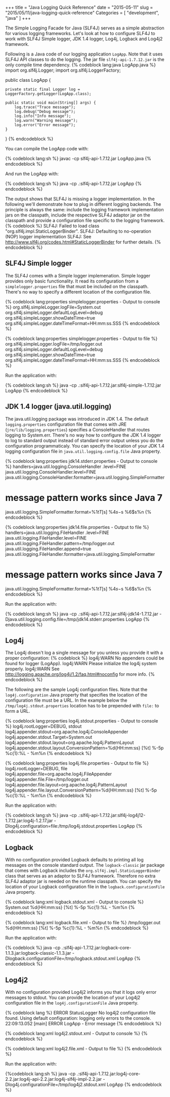 +++
title = "Java Logging Quick Reference"
date = "2015-05-11"
slug = "2015/05/11/java-logging-quick-reference"
Categories = [ "development", "java" ]
+++

The Simple Logging Facade for Java (SLF4J) serves as a simple abstraction for various logging frameworks. Let's look at how to configure SLF4J to work with SLF4J Simple logger, JDK 1.4 logger, Log4j, Logback and Log4j2 framework.

<!--more-->

Following is a Java code of our logging application `LogApp`. Note that it uses SLF4J API classes to do the logging. The jar file `slf4j-api-1.7.12.jar` is the only compile time dependency.
{% codeblock lang:java LogApp.java %}
import org.slf4j.Logger;
import org.slf4j.LoggerFactory;

public class LogApp {

	private static final Logger log = LoggerFactory.getLogger(LogApp.class);

	public static void main(String[] args) {
		log.trace("Trace message");
		log.debug("Debug message");
		log.info("Info message");
		log.warn("Warning message");
		log.error("Error message");
	}
}
{% endcodeblock %}

You can compile the LogApp code with:

{% codeblock lang:sh %}
javac -cp slf4j-api-1.7.12.jar LogApp.java
{% endcodeblock %}

And run the LogApp with:

{% codeblock lang:sh %}
java -cp .:slf4j-api-1.7.12.jar LogApp
{% endcodeblock %}

The output shows that SLF4J is missing a logger implementation. In the following we'll demonstrate how to plug in different logging backends. The principle is always the same: include the logging framework implementation jars on the classpath, include the respective SLF4J adaptor jar on the classpath and provide a configuration file specific to the logging framework.
{% codeblock %}
SLF4J: Failed to load class "org.slf4j.impl.StaticLoggerBinder".
SLF4J: Defaulting to no-operation (NOP) logger implementation
SLF4J: See http://www.slf4j.org/codes.html#StaticLoggerBinder for further details.
{% endcodeblock %}


SLF4J Simple logger
-------------------

The SLF4J comes with a Simple logger implemenation. Simple logger provides only basic functionality. It read its configuration from a `simplelogger.properties` file that must be included on the classpath. There's no way to specify a different location of the configuration file.

{% codeblock lang:properties simplelogger.properties - Output to console %}
org.slf4j.simpleLogger.logFile=System.out
org.slf4j.simpleLogger.defaultLogLevel=debug
org.slf4j.simpleLogger.showDateTime=true
org.slf4j.simpleLogger.dateTimeFormat=HH:mm:ss.SSS
{% endcodeblock %}

{% codeblock lang:properties simplelogger.properties - Output to file %}
org.slf4j.simpleLogger.logFile=/tmp/logger.out
org.slf4j.simpleLogger.defaultLogLevel=debug
org.slf4j.simpleLogger.showDateTime=true
org.slf4j.simpleLogger.dateTimeFormat=HH:mm:ss.SSS
{% endcodeblock %}

Run the application with:

{% codeblock lang:sh %}
java -cp .:slf4j-api-1.7.12.jar:slf4j-simple-1.7.12.jar LogApp
{% endcodeblock %}

JDK 1.4 logger (java.util.logging)
------------------------------

The java.util.logging package was introduced in JDK 1.4. The default `logging.properties` configuration file that comes with JRE (`jre/lib/logging.properties`) specifies a ConsoleHandler that routes logging to System.err. There's no way how to configure the JDK 1.4 logger to log to standard output instead of standard error output unless you do the configuration programmaticaly. You can specify the location of your JDK 1.4 logging configuration file in `java.util.logging.config.file` Java property.

{% codeblock lang:properties jdk14.stderr.properties - Output to console %}
handlers=java.util.logging.ConsoleHandler
.level=FINE
java.util.logging.ConsoleHandler.level=FINE
java.util.logging.ConsoleHandler.formatter=java.util.logging.SimpleFormatter
# message pattern works since Java 7
java.util.logging.SimpleFormatter.format=%1$tT [%2$s] %4$s - %5$s %6$s%n
{% endcodeblock %}

{% codeblock lang:properties jdk14.file.properties - Output to file %}
handlers=java.util.logging.FileHandler
.level=FINE
java.util.logging.FileHandler.level=FINE
java.util.logging.FileHandler.pattern=/tmp/logger.out
java.util.logging.FileHandler.append=true
java.util.logging.FileHandler.formatter=java.util.logging.SimpleFormatter
# message pattern works since Java 7
java.util.logging.SimpleFormatter.format=%1$tT [%2$s] %4$s - %5$s %6$s%n
{% endcodeblock %}

Run the application with:

{% codeblock lang:sh %}
java -cp .:slf4j-api-1.7.12.jar:slf4j-jdk14-1.7.12.jar -Djava.util.logging.config.file=/tmp/jdk14.stderr.properties LogApp
{% endcodeblock %}

Log4j
-----
The Log4j doesn't log a single message for you unless you provide it with a proper configuration:
{% codeblock %}
log4j:WARN No appenders could be found for logger (LogApp).
log4j:WARN Please initialize the log4j system properly.
log4j:WARN See http://logging.apache.org/log4j/1.2/faq.html#noconfig for more info.
{% endcodeblock %}

The following are the sample Log4j configuration files. Note that the `log4j.configuration` Java property that specifies the location of the configuration file must be a URL. In the example below the `/tmp/log4j.stdout.properties` location has to be prepended with `file:` to form a URL.

{% codeblock lang:properties log4j.stdout.properties - Output to console %}
log4j.rootLogger=DEBUG, stdout
log4j.appender.stdout=org.apache.log4j.ConsoleAppender
log4j.appender.stdout.Target=System.out
log4j.appender.stdout.layout=org.apache.log4j.PatternLayout
log4j.appender.stdout.layout.ConversionPattern=%d{HH:mm:ss} [%t] %-5p %c{1}:%L - %m%n
{% endcodeblock %}

{% codeblock lang:properties log4j.file.properties - Output to file %}
log4j.rootLogger=DEBUG, file
log4j.appender.file=org.apache.log4j.FileAppender
log4j.appender.file.File=/tmp/logger.out
log4j.appender.file.layout=org.apache.log4j.PatternLayout
log4j.appender.file.layout.ConversionPattern=%d{HH:mm:ss} [%t] %-5p %c{1}:%L - %m%n
{% endcodeblock %}

Run the application with:

{% codeblock lang:sh %}
java -cp .:slf4j-api-1.7.12.jar:slf4j-log4j12-1.7.12.jar:log4j-1.2.17.jar -Dlog4j.configuration=file:/tmp/log4j.stdout.properties LogApp
{% endcodeblock %}

Logback
-------
With no configuration provided Logback defaults to printing all log messages on the console standard output. The `logback-classic` jar package that comes with Logback includes the `org.slf4j.impl.StaticLoggerBinder` class that serves as an adaptor to SLF4J framework. Therefore no extra SLF4J adaptor jar is needed on the runtime classpath. You can specify the location of your Logback configuration file in the `logback.configurationFile` Java property.

{% codeblock lang:xml logback.stdout.xml - Output to console %}
<configuration>
  <appender name="stdout" class="ch.qos.logback.core.ConsoleAppender">
    <Target>System.out</Target>
    <encoder>
      <pattern>%d{HH:mm:ss} [%t] %-5p %c{1}:%L - %m%n</pattern>
    </encoder>
  </appender>
  <root level="DEBUG">
    <appender-ref ref="stdout"/>
  </root>
</configuration>
{% endcodeblock %}

{% codeblock lang:xml logback.file.xml - Output to file %}
<configuration>
  <appender name="file" class="ch.qos.logback.core.FileAppender">
    <File>/tmp/logger.out</File>
    <encoder>
      <pattern>%d{HH:mm:ss} [%t] %-5p %c{1}:%L - %m%n</pattern>
    </encoder>
  </appender>
  <root level="DEBUG">
    <appender-ref ref="file"/>
  </root>
</configuration>
{% endcodeblock %}

Run the application with:

{% codeblock %}
java -cp .:slf4j-api-1.7.12.jar:logback-core-1.1.3.jar:logback-classic-1.1.3.jar -Dlogback.configurationFile=/tmp/logback.stdout.xml LogApp
{% endcodeblock %}

Log4j2
-------

With no configuration provided Log4j2 informs you that it logs only error messages to stdout. You can provide the location of your Log4j2 configuration file in the `log4j.configurationFile` Java property.

{% codeblock lang %}
ERROR StatusLogger No log4j2 configuration file found. Using default configuration: logging only errors to the console.
22:09:13.052 [main] ERROR LogApp - Error message
{% endcodeblock %}

{% codeblock lang:xml log4j2.stdout.xml - Output to console %}
<Configuration>
    <Appenders>
        <Console name="console" target="SYSTEM_OUT">
            <PatternLayout pattern="%d{HH:mm:ss} [%t] %-5p %c{1}:%L - %m%n" />
        </Console>
    </Appenders>
    <Loggers>
        <Root level="debug">
            <AppenderRef ref="console" />
        </Root>
    </Loggers>
</Configuration>
{% endcodeblock %}

{% codeblock lang:xml log4j2.file.xml - Output to file %}
<Configuration>
    <Appenders>
        <File name="file" fileName="/tmp/logger.out" append="true">
            <PatternLayout pattern="%d{HH:mm:ss} [%t] %-5p %c{1}:%L - %m%n"/>
        </File>
    </Appenders>
    <Loggers>
        <Root level="debug">
            <AppenderRef ref="file" />
        </Root>
    </Loggers>
</Configuration>
{% endcodeblock %}

Run the application with:

{%codeblock lang:sh %}
java -cp .:slf4j-api-1.7.12.jar:log4j-core-2.2.jar:log4j-api-2.2.jar:log4j-slf4j-impl-2.2.jar -Dlog4j.configurationFile=/tmp/log4j2.stdout.xml LogApp
{% endcodeblock %}
